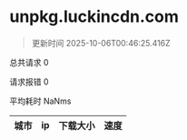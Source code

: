 
  # unpkg.luckincdn.com

  > 更新时间 2025-10-06T00:46:25.416Z
  
  总共请求 0

  请求报错 0

  平均耗时 NaNms

|城市|ip|下载大小|速度|
|-----|----------|---|---|

  